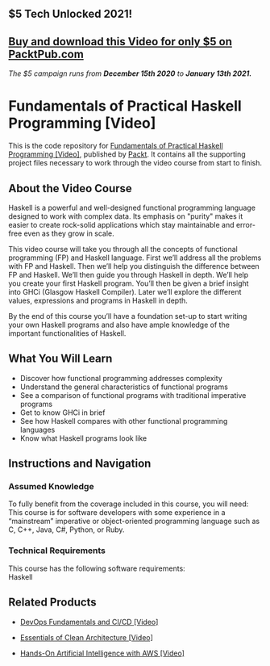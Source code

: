 ## $5 Tech Unlocked 2021!
[Buy and download this Video for only $5 on PacktPub.com](https://www.packtpub.com/product/fundamentals-of-practical-haskell-programming-video/9781787288768)
-----
*The $5 campaign         runs from __December 15th 2020__ to __January 13th 2021.__*

# Fundamentals of Practical Haskell Programming [Video]
This is the code repository for [Fundamentals of Practical Haskell Programming [Video]](https://www.packtpub.com/application-development/fundamentals-practical-haskell-programming-video?utm_source=github&utm_medium=repository&utm_campaign=9781787288768), published by [Packt](https://www.packtpub.com/?utm_source=github). It contains all the supporting project files necessary to work through the video course from start to finish.
## About the Video Course
Haskell is a powerful and well-designed functional programming language designed to work with complex data. Its emphasis on "purity" makes it easier to create rock-solid applications which stay maintainable and error-free even as they grow in scale.

This video course will take you through all the concepts of functional programming (FP) and Haskell language. First we’ll address all the problems with FP and Haskell. Then we’ll help you distinguish the difference between FP and Haskell. We’ll then guide you through Haskell in depth. We’ll help you create your first Haskell program. You’ll then be given a brief insight into GHCi (Glasgow Haskell Compiler). Later we’ll explore the different values, expressions and programs in Haskell in depth.

By the end of this course you’ll have a foundation set-up to start writing your own Haskell programs and also have ample knowledge of the important functionalities of Haskell.

<H2>What You Will Learn</H2>
<DIV class=book-info-will-learn-text>
<UL>
<LI>Discover how functional programming addresses complexity 
<LI>Understand the general characteristics of functional programs 
<LI>See a comparison of functional programs with traditional imperative programs 
<LI>Get to know GHCi in brief 
<LI>See how Haskell compares with other functional programming languages 
<LI>Know what Haskell programs look like </LI></UL></DIV>

## Instructions and Navigation
### Assumed Knowledge
To fully benefit from the coverage included in this course, you will need:<br/>
This course is for software developers with some experience in a “mainstream” imperative or object-oriented programming language such as C, C++, Java, C#, Python, or Ruby.
### Technical Requirements
This course has the following software requirements:<br/>
Haskell

## Related Products
* [DevOps Fundamentals and CI/CD [Video]](https://www.packtpub.com/virtualization-and-cloud/devops-fundamentals-and-cicd-video?utm_source=github&utm_medium=repository&utm_campaign=9781789347661)

* [Essentials of Clean Architecture [Video]](https://www.packtpub.com/application-development/essentials-clean-architecture-video?utm_source=github&utm_medium=repository&utm_campaign=9781789808216)

* [Hands-On Artificial Intelligence with AWS [Video]](https://www.packtpub.com/application-development/hands-artificial-intelligence-aws-video?utm_source=github&utm_medium=repository&utm_campaign=9781789536447)

